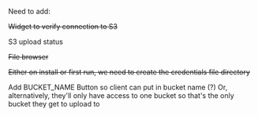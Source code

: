 Need to add:

~~Widget to verify connection to S3~~

S3 upload status

~~File browser~~

~~Either on install or first run, we need to create the credentials file directory~~

Add BUCKET_NAME Button so client can put in bucket name (?)
Or, alternatively, they'll only have access to one bucket so that's the only bucket they get to upload to